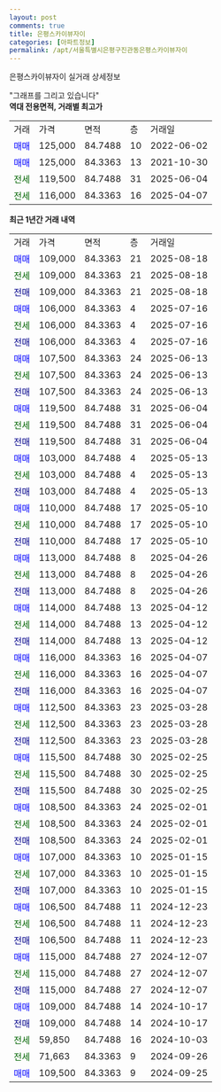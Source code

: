 ```yaml
---
layout: post
comments: true
title: 은평스카이뷰자이
categories: [아파트정보]
permalink: /apt/서울특별시은평구진관동은평스카이뷰자이
---
```


은평스카이뷰자이 실거래 상세정보

<script type="text/javascript">
  google.charts.load('current', {'packages':['line', 'corechart']});
  google.charts.setOnLoadCallback(drawChart);

  function drawChart() {
    var data = new google.visualization.DataTable();
    data.addColumn('date', '거래일');
    data.addColumn('number', "매매");
    data.addColumn('number', "전세");
    data.addColumn('number', "전매");

    data.addRows([[new Date(Date.parse("2025-08-18")), 109000, null, null], [new Date(Date.parse("2025-08-18")), null, 109000, null], [new Date(Date.parse("2025-08-18")), null, null, 109000], [new Date(Date.parse("2025-07-16")), 106000, null, null], [new Date(Date.parse("2025-07-16")), null, 106000, null], [new Date(Date.parse("2025-07-16")), null, null, 106000], [new Date(Date.parse("2025-06-13")), 107500, null, null], [new Date(Date.parse("2025-06-13")), null, 107500, null], [new Date(Date.parse("2025-06-13")), null, null, 107500], [new Date(Date.parse("2025-06-04")), 119500, null, null], [new Date(Date.parse("2025-06-04")), null, 119500, null], [new Date(Date.parse("2025-06-04")), null, null, 119500], [new Date(Date.parse("2025-05-13")), 103000, null, null], [new Date(Date.parse("2025-05-13")), null, 103000, null], [new Date(Date.parse("2025-05-13")), null, null, 103000], [new Date(Date.parse("2025-05-10")), 110000, null, null], [new Date(Date.parse("2025-05-10")), null, 110000, null], [new Date(Date.parse("2025-05-10")), null, null, 110000], [new Date(Date.parse("2025-04-26")), 113000, null, null], [new Date(Date.parse("2025-04-26")), null, 113000, null], [new Date(Date.parse("2025-04-26")), null, null, 113000], [new Date(Date.parse("2025-04-12")), 114000, null, null], [new Date(Date.parse("2025-04-12")), null, 114000, null], [new Date(Date.parse("2025-04-12")), null, null, 114000], [new Date(Date.parse("2025-04-07")), 116000, null, null], [new Date(Date.parse("2025-04-07")), null, 116000, null], [new Date(Date.parse("2025-04-07")), null, null, 116000], [new Date(Date.parse("2025-03-28")), 112500, null, null], [new Date(Date.parse("2025-03-28")), null, 112500, null], [new Date(Date.parse("2025-03-28")), null, null, 112500], [new Date(Date.parse("2025-02-25")), 115500, null, null], [new Date(Date.parse("2025-02-25")), null, 115500, null], [new Date(Date.parse("2025-02-25")), null, null, 115500], [new Date(Date.parse("2025-02-01")), 108500, null, null], [new Date(Date.parse("2025-02-01")), null, 108500, null], [new Date(Date.parse("2025-02-01")), null, null, 108500], [new Date(Date.parse("2025-01-15")), 107000, null, null], [new Date(Date.parse("2025-01-15")), null, 107000, null], [new Date(Date.parse("2025-01-15")), null, null, 107000], [new Date(Date.parse("2024-12-23")), 106500, null, null], [new Date(Date.parse("2024-12-23")), null, 106500, null], [new Date(Date.parse("2024-12-23")), null, null, 106500], [new Date(Date.parse("2024-12-07")), 115000, null, null], [new Date(Date.parse("2024-12-07")), null, 115000, null], [new Date(Date.parse("2024-12-07")), null, null, 115000], [new Date(Date.parse("2024-10-17")), 109000, null, null], [new Date(Date.parse("2024-10-17")), null, null, 109000], [new Date(Date.parse("2024-10-03")), null, 59850, null], [new Date(Date.parse("2024-09-26")), null, 71663, null], [new Date(Date.parse("2024-09-25")), 109500, null, null]]);

    var options = {
      hAxis: {
        format: 'yyyy/MM/dd'
      },    
      lineWidth: 0,
      pointsVisible: true,    
      title: '최근 1년간 유형별 실거래가 분포',
      legend: { position: 'bottom' }
    };

    var formatter = new google.visualization.NumberFormat({pattern:'###,###'} );
    formatter.format(data, 1);
    formatter.format(data, 2);
    
    setTimeout(function() {
        var chart = new google.visualization.LineChart(document.getElementById('columnchart_material'));
        chart.draw(data, (options));
        document.getElementById('loading').style.display = 'none';
    }, 200);
  }
</script>


<div id="loading" style="z-index:20; display: block; margin-left: 0px">"그래프를 그리고 있습니다"</div>
<div id="columnchart_material" style="width: 95%; margin-left: 0px; display: block"></div>
<!-- contents start -->
<b>역대 전용면적, 거래별 최고가</b>
<table class="sortable">
    <tr>
      <td>거래</td>
      <td>가격</td>
      <td>면적</td>
      <td>층</td>
      <td>거래일</td>
    </tr>
        <tr>
          <td><a style="color: blue">매매</a></td>
          <td>125,000</td>
          <td>84.7488</td>
          <td>10</td>
          <td>2022-06-02</td>
        </tr>            <tr>
          <td><a style="color: blue">매매</a></td>
          <td>125,000</td>
          <td>84.3363</td>
          <td>13</td>
          <td>2021-10-30</td>
        </tr>        
        <tr>
              <td><a style="color: darkgreen">전세</a></td>
              <td>119,500</td>
              <td>84.7488</td>
              <td>31</td>
              <td>2025-06-04</td>
            </tr>            <tr>
              <td><a style="color: darkgreen">전세</a></td>
              <td>116,000</td>
              <td>84.3363</td>
              <td>16</td>
              <td>2025-04-07</td>
            </tr>        
    
</table>

<b>최근 1년간 거래 내역</b>

<table class="sortable">
    <tr>
      <td>거래</td>
      <td>가격</td>
      <td>면적</td>
      <td>층</td>
      <td>거래일</td>
    </tr>
    <tr>
      <td><a style="color: blue">매매</a></td>
      <td>109,000</td>
      <td>84.3363</td>
      <td>21</td>
      <td>2025-08-18</td>
    </tr>          <tr>
      <td><a style="color: darkgreen">전세</a></td>
      <td>109,000</td>
      <td>84.3363</td>
      <td>21</td>
      <td>2025-08-18</td>
    </tr>          <tr>
      <td><a style="color: darkblue">전매</a></td>
      <td>109,000</td>
      <td>84.3363</td>
      <td>21</td>
      <td>2025-08-18</td>
    </tr>          <tr>
      <td><a style="color: blue">매매</a></td>
      <td>106,000</td>
      <td>84.3363</td>
      <td>4</td>
      <td>2025-07-16</td>
    </tr>          <tr>
      <td><a style="color: darkgreen">전세</a></td>
      <td>106,000</td>
      <td>84.3363</td>
      <td>4</td>
      <td>2025-07-16</td>
    </tr>          <tr>
      <td><a style="color: darkblue">전매</a></td>
      <td>106,000</td>
      <td>84.3363</td>
      <td>4</td>
      <td>2025-07-16</td>
    </tr>          <tr>
      <td><a style="color: blue">매매</a></td>
      <td>107,500</td>
      <td>84.3363</td>
      <td>24</td>
      <td>2025-06-13</td>
    </tr>          <tr>
      <td><a style="color: darkgreen">전세</a></td>
      <td>107,500</td>
      <td>84.3363</td>
      <td>24</td>
      <td>2025-06-13</td>
    </tr>          <tr>
      <td><a style="color: darkblue">전매</a></td>
      <td>107,500</td>
      <td>84.3363</td>
      <td>24</td>
      <td>2025-06-13</td>
    </tr>          <tr>
      <td><a style="color: blue">매매</a></td>
      <td>119,500</td>
      <td>84.7488</td>
      <td>31</td>
      <td>2025-06-04</td>
    </tr>          <tr>
      <td><a style="color: darkgreen">전세</a></td>
      <td>119,500</td>
      <td>84.7488</td>
      <td>31</td>
      <td>2025-06-04</td>
    </tr>          <tr>
      <td><a style="color: darkblue">전매</a></td>
      <td>119,500</td>
      <td>84.7488</td>
      <td>31</td>
      <td>2025-06-04</td>
    </tr>          <tr>
      <td><a style="color: blue">매매</a></td>
      <td>103,000</td>
      <td>84.7488</td>
      <td>4</td>
      <td>2025-05-13</td>
    </tr>          <tr>
      <td><a style="color: darkgreen">전세</a></td>
      <td>103,000</td>
      <td>84.7488</td>
      <td>4</td>
      <td>2025-05-13</td>
    </tr>          <tr>
      <td><a style="color: darkblue">전매</a></td>
      <td>103,000</td>
      <td>84.7488</td>
      <td>4</td>
      <td>2025-05-13</td>
    </tr>          <tr>
      <td><a style="color: blue">매매</a></td>
      <td>110,000</td>
      <td>84.7488</td>
      <td>17</td>
      <td>2025-05-10</td>
    </tr>          <tr>
      <td><a style="color: darkgreen">전세</a></td>
      <td>110,000</td>
      <td>84.7488</td>
      <td>17</td>
      <td>2025-05-10</td>
    </tr>          <tr>
      <td><a style="color: darkblue">전매</a></td>
      <td>110,000</td>
      <td>84.7488</td>
      <td>17</td>
      <td>2025-05-10</td>
    </tr>          <tr>
      <td><a style="color: blue">매매</a></td>
      <td>113,000</td>
      <td>84.7488</td>
      <td>8</td>
      <td>2025-04-26</td>
    </tr>          <tr>
      <td><a style="color: darkgreen">전세</a></td>
      <td>113,000</td>
      <td>84.7488</td>
      <td>8</td>
      <td>2025-04-26</td>
    </tr>          <tr>
      <td><a style="color: darkblue">전매</a></td>
      <td>113,000</td>
      <td>84.7488</td>
      <td>8</td>
      <td>2025-04-26</td>
    </tr>          <tr>
      <td><a style="color: blue">매매</a></td>
      <td>114,000</td>
      <td>84.7488</td>
      <td>13</td>
      <td>2025-04-12</td>
    </tr>          <tr>
      <td><a style="color: darkgreen">전세</a></td>
      <td>114,000</td>
      <td>84.7488</td>
      <td>13</td>
      <td>2025-04-12</td>
    </tr>          <tr>
      <td><a style="color: darkblue">전매</a></td>
      <td>114,000</td>
      <td>84.7488</td>
      <td>13</td>
      <td>2025-04-12</td>
    </tr>          <tr>
      <td><a style="color: blue">매매</a></td>
      <td>116,000</td>
      <td>84.3363</td>
      <td>16</td>
      <td>2025-04-07</td>
    </tr>          <tr>
      <td><a style="color: darkgreen">전세</a></td>
      <td>116,000</td>
      <td>84.3363</td>
      <td>16</td>
      <td>2025-04-07</td>
    </tr>          <tr>
      <td><a style="color: darkblue">전매</a></td>
      <td>116,000</td>
      <td>84.3363</td>
      <td>16</td>
      <td>2025-04-07</td>
    </tr>          <tr>
      <td><a style="color: blue">매매</a></td>
      <td>112,500</td>
      <td>84.3363</td>
      <td>23</td>
      <td>2025-03-28</td>
    </tr>          <tr>
      <td><a style="color: darkgreen">전세</a></td>
      <td>112,500</td>
      <td>84.3363</td>
      <td>23</td>
      <td>2025-03-28</td>
    </tr>          <tr>
      <td><a style="color: darkblue">전매</a></td>
      <td>112,500</td>
      <td>84.3363</td>
      <td>23</td>
      <td>2025-03-28</td>
    </tr>          <tr>
      <td><a style="color: blue">매매</a></td>
      <td>115,500</td>
      <td>84.7488</td>
      <td>30</td>
      <td>2025-02-25</td>
    </tr>          <tr>
      <td><a style="color: darkgreen">전세</a></td>
      <td>115,500</td>
      <td>84.7488</td>
      <td>30</td>
      <td>2025-02-25</td>
    </tr>          <tr>
      <td><a style="color: darkblue">전매</a></td>
      <td>115,500</td>
      <td>84.7488</td>
      <td>30</td>
      <td>2025-02-25</td>
    </tr>          <tr>
      <td><a style="color: blue">매매</a></td>
      <td>108,500</td>
      <td>84.3363</td>
      <td>24</td>
      <td>2025-02-01</td>
    </tr>          <tr>
      <td><a style="color: darkgreen">전세</a></td>
      <td>108,500</td>
      <td>84.3363</td>
      <td>24</td>
      <td>2025-02-01</td>
    </tr>          <tr>
      <td><a style="color: darkblue">전매</a></td>
      <td>108,500</td>
      <td>84.3363</td>
      <td>24</td>
      <td>2025-02-01</td>
    </tr>          <tr>
      <td><a style="color: blue">매매</a></td>
      <td>107,000</td>
      <td>84.3363</td>
      <td>10</td>
      <td>2025-01-15</td>
    </tr>          <tr>
      <td><a style="color: darkgreen">전세</a></td>
      <td>107,000</td>
      <td>84.3363</td>
      <td>10</td>
      <td>2025-01-15</td>
    </tr>          <tr>
      <td><a style="color: darkblue">전매</a></td>
      <td>107,000</td>
      <td>84.3363</td>
      <td>10</td>
      <td>2025-01-15</td>
    </tr>          <tr>
      <td><a style="color: blue">매매</a></td>
      <td>106,500</td>
      <td>84.7488</td>
      <td>11</td>
      <td>2024-12-23</td>
    </tr>          <tr>
      <td><a style="color: darkgreen">전세</a></td>
      <td>106,500</td>
      <td>84.7488</td>
      <td>11</td>
      <td>2024-12-23</td>
    </tr>          <tr>
      <td><a style="color: darkblue">전매</a></td>
      <td>106,500</td>
      <td>84.7488</td>
      <td>11</td>
      <td>2024-12-23</td>
    </tr>          <tr>
      <td><a style="color: blue">매매</a></td>
      <td>115,000</td>
      <td>84.7488</td>
      <td>27</td>
      <td>2024-12-07</td>
    </tr>          <tr>
      <td><a style="color: darkgreen">전세</a></td>
      <td>115,000</td>
      <td>84.7488</td>
      <td>27</td>
      <td>2024-12-07</td>
    </tr>          <tr>
      <td><a style="color: darkblue">전매</a></td>
      <td>115,000</td>
      <td>84.7488</td>
      <td>27</td>
      <td>2024-12-07</td>
    </tr>          <tr>
      <td><a style="color: blue">매매</a></td>
      <td>109,000</td>
      <td>84.7488</td>
      <td>14</td>
      <td>2024-10-17</td>
    </tr>          <tr>
      <td><a style="color: darkblue">전매</a></td>
      <td>109,000</td>
      <td>84.7488</td>
      <td>14</td>
      <td>2024-10-17</td>
    </tr>          <tr>
      <td><a style="color: darkgreen">전세</a></td>
      <td>59,850</td>
      <td>84.7488</td>
      <td>16</td>
      <td>2024-10-03</td>
    </tr>          <tr>
      <td><a style="color: darkgreen">전세</a></td>
      <td>71,663</td>
      <td>84.3363</td>
      <td>9</td>
      <td>2024-09-26</td>
    </tr>          <tr>
      <td><a style="color: blue">매매</a></td>
      <td>109,500</td>
      <td>84.3363</td>
      <td>9</td>
      <td>2024-09-25</td>
    </tr>      </table>
<!-- contents end -->    

